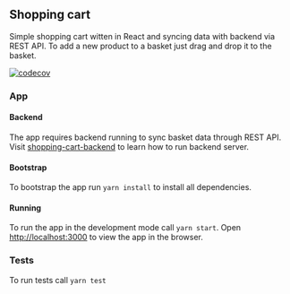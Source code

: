 ## Shopping cart

Simple shopping cart witten in React and syncing data with backend via REST API. 
To add a new product to a basket just drag and drop it to the basket.


[![codecov](https://codecov.io/gh/dzbrozek/shopping-cart-frontend/branch/master/graph/badge.svg)](https://codecov.io/gh/dzbrozek/shopping-cart-frontend)


### App

#### Backend

The app requires backend running to sync basket data through REST API. 
Visit [shopping-cart-backend](https://github.com/dzbrozek/shopping-cart-backend/) to learn how to run backend server. 

#### Bootstrap

To bootstrap the app run `yarn install` to install all dependencies.

#### Running

To run the app in the development mode call `yarn start`. 
Open [http://localhost:3000](http://localhost:3000) to view the app in the browser.

### Tests

To run tests call `yarn test`
